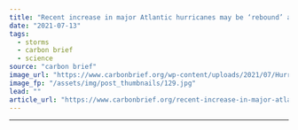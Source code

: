 ```yaml
---
title: "Recent increase in major Atlantic hurricanes may be ‘rebound’ after 1960-1980s lull"
date: "2021-07-13"
tags: 
  - storms
  - carbon brief
  - science
source: "carbon brief"
image_url: "https://www.carbonbrief.org/wp-content/uploads/2021/07/Hurricane-Maria-destroyed-everything-during-its-passage-on-the-island-of-Dominica_KBT8YM-583x372.jpg"
image_fp: "/assets/img/post_thumbnails/129.jpg"
lead: ""
article_url: "https://www.carbonbrief.org/recent-increase-in-major-atlantic-hurricanes-may-be-rebound-after-1960-1980s-lull"
---
```


---
